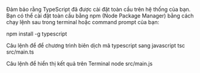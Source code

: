 Đảm bảo rằng TypeScript đã được cài đặt toàn cầu trên hệ thống của bạn. Bạn có thể cài đặt toàn cầu bằng npm (Node Package Manager) bằng cách chạy lệnh sau trong terminal hoặc command prompt của bạn:

npm install -g typescript

Câu lệnh để để chương trình biên dịch mã typescript sang javascript
tsc src/main.ts

Câu lệnh để hiển thị kết quả trên Terminal 
node src/main.js